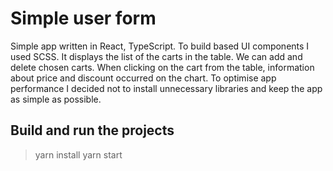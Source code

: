 # Simple user form

Simple app written in React, TypeScript. To build based UI components I used SCSS. It displays the list of the carts in the table. We can add and delete chosen carts. When clicking on the cart from the table, information about price and discount occurred on the chart. To optimise app performance I decided not to install unnecessary libraries and keep the app as simple as possible.

## Build and run the projects

> yarn install
> yarn start
